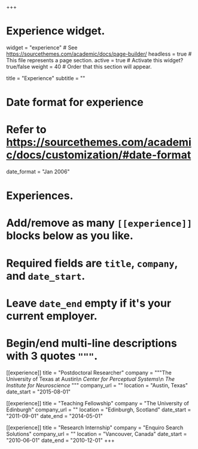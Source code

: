 +++
# Experience widget.
widget = "experience"  # See https://sourcethemes.com/academic/docs/page-builder/
headless = true  # This file represents a page section.
active = true  # Activate this widget? true/false
weight = 40  # Order that this section will appear.

title = "Experience"
subtitle = ""

# Date format for experience
#   Refer to https://sourcethemes.com/academic/docs/customization/#date-format
date_format = "Jan 2006"

# Experiences.
#   Add/remove as many `[[experience]]` blocks below as you like.
#   Required fields are `title`, `company`, and `date_start`.
#   Leave `date_end` empty if it's your current employer.
#   Begin/end multi-line descriptions with 3 quotes `"""`.
[[experience]]
  title = "Postdoctoral Researcher"
  company = """The University of Texas at Austin\n
*Center for Perceptual Systems*\n 
*The Institute for Neuroscience*
"""
  company_url = ""
  location = "Austin, Texas"
  date_start = "2015-08-01"

[[experience]]
  title = "Teaching Fellowship"
  company = "The University of Edinburgh"
  company_url = ""
  location = "Edinburgh, Scotland"
  date_start = "2011-09-01"
  date_end   = "2014-05-01"

[[experience]]
  title = "Research Internship"
  company = "Enquiro Search Solutions"
  company_url = ""
  location = "Vancouver, Canada"
  date_start = "2010-06-01"
  date_end   = "2010-12-01"
+++
